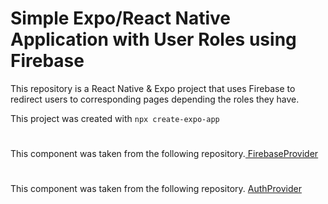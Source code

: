 # Simple Expo/React Native Application with User Roles using Firebase

This repository is a React Native & Expo project that uses Firebase to redirect users to corresponding pages depending the roles they have.

This project was created with ```npx create-expo-app```

# <FirebaseProvider/>

This component was taken from the following repository.[ FirebaseProvider](https://github.com/gregfenton/react-and-user-profiles-with-firebase-auth-and-firestore/blob/main/src/providers/FirebaseProvider.jsx)

# <AuthProvider/>

This component was taken from the following repository. [ AuthProvider](https://github.com/gregfenton/react-and-user-profiles-with-firebase-auth-and-firestore/blob/main/src/providers/AuthProvider.jsx)


